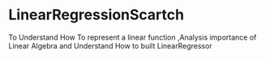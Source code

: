 # LinearRegressionScartch
To Understand How To represent a linear function ,Analysis importance of Linear Algebra and Understand How to built  LinearRegressor
